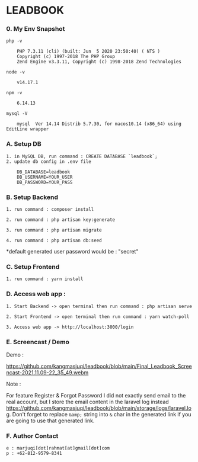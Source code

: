# LEADBOOK 

### 0. My Env Snapshot

    php -v

        PHP 7.3.11 (cli) (built: Jun  5 2020 23:50:40) ( NTS )
        Copyright (c) 1997-2018 The PHP Group
        Zend Engine v3.3.11, Copyright (c) 1998-2018 Zend Technologies

    node -v

        v14.17.1

    npm -v

        6.14.13

    mysql -V

        mysql  Ver 14.14 Distrib 5.7.30, for macos10.14 (x86_64) using  EditLine wrapper

### A. Setup DB

    1. in MySQL DB, run command : CREATE DATABASE `leadbook`;
    2. update db config in .env file

        DB_DATABASE=leadbook
        DB_USERNAME=YOUR_USER
        DB_PASSWORD=YOUR_PASS


### B. Setup Backend

    1. run command : composer install

    2. run command : php artisan key:generate

    3. run command : php artisan migrate

    4. run command : php artisan db:seed

*default generated user password would be : "secret"


### C. Setup Frontend

    1. run command : yarn install


### D. Access web app :

    1. Start Backend -> open terminal then run command : php artisan serve

    2. Start Frontend -> open terminal then run command : yarn watch-poll

    3. Access web app -> http://localhost:3000/login

### E. Screencast / Demo

Demo : 

https://github.com/kangmasjuqi/leadbook/blob/main/Final_Leadbook_Screencast-2021.11.09-22_35_49.webm

Note :

For feature Register & Forgot Password I did not exactly send email to the real account, but I store the email content in the laravel log instead https://github.com/kangmasjuqi/leadbook/blob/main/storage/logs/laravel.log. Don't forget to replace `&amp;` string into `&` char in the generated link if you are going to use that generated link.

### F. Author Contact

    e : marjuqi[dot]rahmat[at]gmail[dot]com
    p : +62-812-9579-8341

